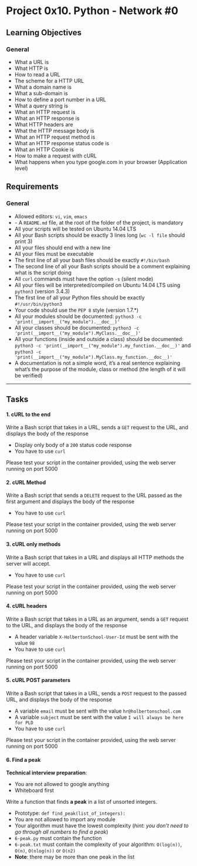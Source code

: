 <h1 class="gap">Project 0x10. Python - Network #0</h1>
<h2>Learning Objectives</h2>
<h3>General</h3>

<ul>
<li>What a URL is</li>
<li>What HTTP is</li>
<li>How to read a URL</li>
<li>The scheme for a HTTP URL</li>
<li>What a domain name is</li>
<li>What a sub-domain is</li>
<li>How to define a port number in a URL</li>
<li>What a query string is</li>
<li>What an HTTP request is</li>
<li>What an HTTP response is</li>
<li>What HTTP headers are</li>
<li>What the HTTP message body is</li>
<li>What an HTTP request method is</li>
<li>What an HTTP response status code is</li>
<li>What an HTTP Cookie is</li>
<li>How to make a request with cURL</li>
<li>What happens when you type google.com in your browser (Application level)</li>
</ul>

<h2>Requirements</h2>

<h3>General</h3>

<ul>
<li>Allowed editors: <code>vi</code>, <code>vim</code>, <code>emacs</code></li>
<li>- A <code>README.md</code> file, at the root of the folder of the project, is mandatory</li>
<li>All your scripts will be tested on Ubuntu 14.04 LTS</li>
<li>All your Bash scripts should be exactly 3 lines long (<code>wc -l file</code> should print 3)</li>
<li>All your files should end with a new line</li>
<li>All your files must be executable</li>
<li>The first line of all your bash files should be exactly <code>#!/bin/bash</code></li>
<li>The second line of all your Bash scripts should be a comment explaining what is the script doing</li>
<li>All <code>curl</code> commands must have the option <code>-s</code> (silent mode)</li>
<li>All your files will be interpreted/compiled on Ubuntu 14.04 LTS using <code>python3</code> (version 3.4.3)</li>
<li>The first line of all your Python files should be exactly <code>#!/usr/bin/python3</code></li>
<li>Your code should use the <code>PEP 8</code> style (version 1.7.*)</li>
<li>All your modules should be documented: <code>python3 -c &#39;print(__import__(&quot;my_module&quot;).__doc__)&#39;</code></li>
<li>All your classes should be documented: <code>python3 -c &#39;print(__import__(&quot;my_module&quot;).MyClass.__doc__)&#39;</code></li>
<li>All your functions (inside and outside a class) should be documented: <code>python3 -c &#39;print(__import__(&quot;my_module&quot;).my_function.__doc__)&#39;</code> and <code>python3 -c &#39;print(__import__(&quot;my_module&quot;).MyClass.my_function.__doc__)&#39;</code></li>
<li>A documentation is not a simple word, it&rsquo;s a real sentence explaining what&rsquo;s the purpose of the module, class or method (the length of it will be verified)</li>
</ul>

<hr class="gap">
<h2 class="gap">Tasks</h2>

<h4 class="task">
    1. cURL to the end
</h4>
 <p>Write a Bash script that takes in a URL, sends a <code>GET</code> request to the URL, and displays the body of the response</p>

<ul>
<li>Display only body of a <code>200</code> status code response</li>
<li>You have to use <code>curl</code></li>
</ul>

<p>Please test your script in the container provided, using the web server running on port 5000</p>

<h4 class="task">
    2. cURL Method
</h4>
<p>Write a Bash script that sends a <code>DELETE</code> request to the URL passed as the first argument and displays the body of the response</p>

<ul>
<li>You have to use <code>curl</code></li>
</ul>

<p>Please test your script in the container provided, using the web server running on port 5000</p>


  <h4 class="task">
    3. cURL only methods
</h4>
<p>Write a Bash script that takes in a URL and displays all HTTP methods the server will accept.</p>

<ul>
<li>You have to use <code>curl</code></li>
</ul>

<p>Please test your script in the container provided, using the web server running on port 5000</p>


<h4 class="task">
    4. cURL headers
</h4>
<p>Write a Bash script that takes in a URL as an argument, sends a <code>GET</code> request to the URL, and displays the body of the response</p>

<ul>
<li>A header variable <code>X-HolbertonSchool-User-Id</code> must be sent with the value <code>98</code></li>
<li>You have to use <code>curl</code></li>
</ul>

<p>Please test your script in the container provided, using the web server running on port 5000</p>

 <h4 class="task">
    5. cURL POST parameters
</h4>
 <p>Write a Bash script that takes in a URL, sends a <code>POST</code> request to the passed URL, and displays the body of the response</p>

<ul>
<li>A variable <code>email</code> must be sent with the value <code>hr@holbertonschool.com</code></li>
<li>A variable <code>subject</code> must be sent with the value <code>I will always be here for PLD</code></li>
<li>You have to use <code>curl</code></li>
</ul>

<p>Please test your script in the container provided, using the web server running on port 5000</p>

 <h4 class="task">
    6. Find a peak
</h4>
<p><strong>Technical interview preparation</strong>: </p>

<ul>
<li>You are not allowed to google anything</li>
<li>Whiteboard first</li>
</ul>

<p>Write a function that finds <strong>a peak</strong> in a list of unsorted integers.</p>

<ul>
<li>Prototype: <code>def find_peak(list_of_integers):</code></li>
<li>You are not allowed to import any module</li>
<li>Your algorithm must have the lowest complexity (<em>hint: you don&rsquo;t need to go through all numbers to find a peak</em>)</li>
<li><code>6-peak.py</code> must contain the function</li>
<li><code>6-peak.txt</code> must contain the complexity of your algorithm: <code>O(log(n))</code>, <code>O(n)</code>, <code>O(nlog(n))</code> or <code>O(n2)</code></li>
<li><strong>Note</strong>: there may be more than one peak in the list</li>
</ul>